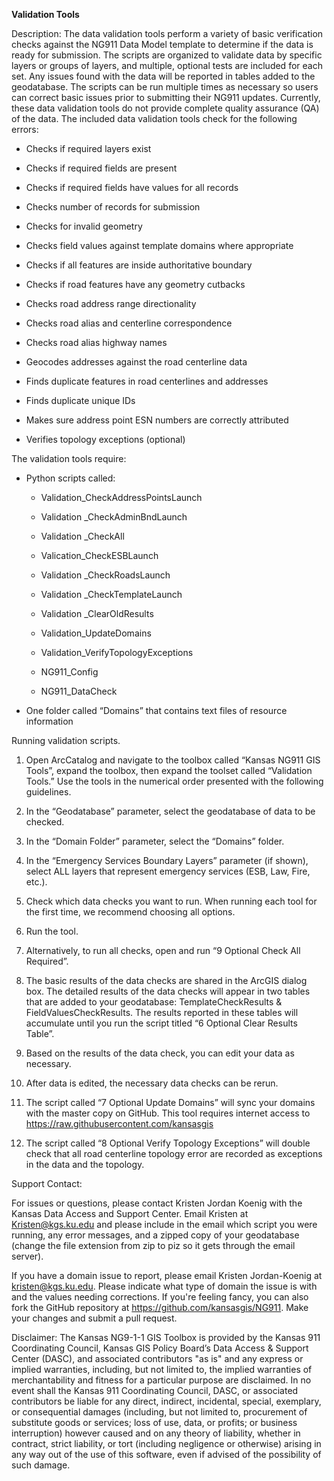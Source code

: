 **Validation Tools**

Description: The data validation tools perform a variety of basic
verification checks against the NG911 Data Model template to determine
if the data is ready for submission. The scripts are organized to
validate data by specific layers or groups of layers, and multiple,
optional tests are included for each set. Any issues found with the data
will be reported in tables added to the geodatabase. The scripts can be
run multiple times as necessary so users can correct basic issues prior
to submitting their NG911 updates. Currently, these data validation
tools do not provide complete quality assurance (QA) of the data. The
included data validation tools check for the following errors:

-   Checks if required layers exist

-   Checks if required fields are present

-   Checks if required fields have values for all records

-   Checks number of records for submission

-   Checks for invalid geometry

-   Checks field values against template domains where appropriate

-   Checks if all features are inside authoritative boundary

-   Checks if road features have any geometry cutbacks

-   Checks road address range directionality

-   Checks road alias and centerline correspondence

-   Checks road alias highway names

-   Geocodes addresses against the road centerline data

-   Finds duplicate features in road centerlines and addresses

-   Finds duplicate unique IDs

-   Makes sure address point ESN numbers are correctly attributed

-   Verifies topology exceptions (optional)

The validation tools require:

-   Python scripts called:

    -   Validation\_CheckAddressPointsLaunch

    -   Validation \_CheckAdminBndLaunch

    -   Validation \_CheckAll

    -   Valication\_CheckESBLaunch

    -   Validation \_CheckRoadsLaunch

    -   Validation \_CheckTemplateLaunch

    -   Validation \_ClearOldResults

    -   Validation\_UpdateDomains

    -   Validation\_VerifyTopologyExceptions

    -   NG911\_Config

    -   NG911\_DataCheck

-   One folder called “Domains” that contains text files of resource
    information

Running validation scripts.

1.  Open ArcCatalog and navigate to the toolbox called “Kansas NG911 GIS
    Tools”, expand the toolbox, then expand the toolset called
    “Validation Tools.” Use the tools in the numerical order presented
    with the following guidelines.

2.  In the “Geodatabase” parameter, select the geodatabase of data to
    be checked.

3.  In the “Domain Folder” parameter, select the “Domains” folder.

4.  In the “Emergency Services Boundary Layers” parameter (if shown),
    select ALL layers that represent emergency services (ESB, Law,
    Fire, etc.).

5.  Check which data checks you want to run. When running each tool for
    the first time, we recommend choosing all options.

6.  Run the tool.

7.  Alternatively, to run all checks, open and run “9 Optional Check
    All Required”.

8.  The basic results of the data checks are shared in the ArcGIS
    dialog box. The detailed results of the data checks will appear in
    two tables that are added to your geodatabase: TemplateCheckResults
    & FieldValuesCheckResults. The results reported in these tables will
    accumulate until you run the script titled “6 Optional Clear
    Results Table”.

9.  Based on the results of the data check, you can edit your data
    as necessary.

10. After data is edited, the necessary data checks can be rerun.

11. The script called “7 Optional Update Domains” will sync your domains
    with the master copy on GitHub. This tool requires internet access
    to <https://raw.githubusercontent.com/kansasgis>

12. The script called “8 Optional Verify Topology Exceptions” will
    double check that all road centerline topology error are recorded as
    exceptions in the data and the topology.

Support Contact:

For issues or questions, please contact Kristen Jordan Koenig with the
Kansas Data Access and Support Center. Email Kristen at
<Kristen@kgs.ku.edu> and please include in the email which script you
were running, any error messages, and a zipped copy of your geodatabase
(change the file extension from zip to piz so it gets through the email
server).

If you have a domain issue to report, please email Kristen Jordan-Koenig
at <kristen@kgs.ku.edu>. Please indicate what type of domain the issue
is with and the values needing corrections. If you're feeling fancy, you
can also fork the GitHub repository at
<https://github.com/kansasgis/NG911>. Make your changes and submit a
pull request.

Disclaimer: The Kansas NG9-1-1 GIS Toolbox is provided by the Kansas 911
Coordinating Council, Kansas GIS Policy Board’s Data Access & Support
Center (DASC), and associated contributors "as is" and any express or
implied warranties, including, but not limited to, the implied
warranties of merchantability and fitness for a particular purpose are
disclaimed. In no event shall the Kansas 911 Coordinating Council, DASC,
or associated contributors be liable for any direct, indirect,
incidental, special, exemplary, or consequential damages (including, but
not limited to, procurement of substitute goods or services; loss of
use, data, or profits; or business interruption) however caused and on
any theory of liability, whether in contract, strict liability, or tort
(including negligence or otherwise) arising in any way out of the use of
this software, even if advised of the possibility of such damage.
